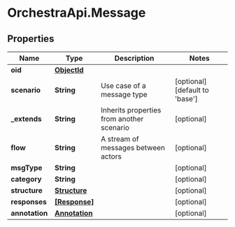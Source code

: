 # OrchestraApi.Message

## Properties
Name | Type | Description | Notes
------------ | ------------- | ------------- | -------------
**oid** | [**ObjectId**](ObjectId.md) |  | 
**scenario** | **String** | Use case of a message type | [optional] [default to &#39;base&#39;]
**_extends** | **String** | Inherits properties from another scenario | [optional] 
**flow** | **String** | A stream of messages between actors | [optional] 
**msgType** | **String** |  | [optional] 
**category** | **String** |  | [optional] 
**structure** | [**Structure**](Structure.md) |  | [optional] 
**responses** | [**[Response]**](Response.md) |  | [optional] 
**annotation** | [**Annotation**](Annotation.md) |  | [optional] 


